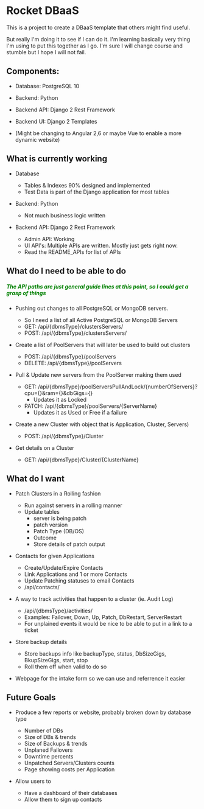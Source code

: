 <h1>Rocket DBaaS</h1>

This is a project to create a DBaaS template that others might find useful.  

But really I'm doing it to see if I can do it.  I'm learning basically very thing I'm using to put this together as I go.  I'm sure I will change course and stumble but I hope I will not fail.

<h2>Components:</h2>

* Database: PostgreSQL 10

* Backend: Python

* Backend API: Django 2 Rest Framework

* Backend UI: Django 2 Templates

* (Might be changing to Angular 2,6 or maybe Vue to enable a more dynamic website)

<h2> What is currently working </h2>
   
* Database
   * Tables & Indexes 90% designed and implemented
   * Test Data is part of the Django application for most tables

* Backend: Python
   * Not much business logic written
   
* Backend API: Django 2 Rest Framework
   * Admin API: Working
   * UI API's: Multiple APIs are written. Mostly just gets right now.
   * Read the README_APIs for list of APIs

<h2> What do I need to be able to do</h2>

<h5><span style='color:green;'>The API paths are just general guide lines at this point, so I could get a grasp of things</span></h5>

* Pushing out changes to all PostgreSQL or MongoDB servers.  
    * So I need a list of all Active PostgreSQL or MongoDB Servers
    * GET: /api/{dbmsType}/clustersServers/
    * POST: /api/{dbmsType}/clustersServers/
    
* Create a list of PoolServers that will later be used to build out clusters
    * POST: /api/{dbmsType}/poolServers
    * DELETE: /api/{dbmsType}/poolServers
    
* Pull & Update new servers from the PoolServer making them used
    * GET: /api/{dbmsType}/poolServersPullAndLock/{numberOfServers}?cpu={}&ram={}&dbGigs={}
        * Updates it as Locked
    * PATCH: /api/{dbmsType}/poolServers/{ServerName}
        * Updates it as Used or Free if a failure

* Create a new Cluster with object that is Application, Cluster, Servers) 
    * POST: /api/{dbmsType}/Cluster
* Get details on a Cluster
    * GET: /api/{dbmsType}/Cluster/{ClusterName}
    
<h2> What do I want </h2>

* Patch Clusters in a Rolling fashion
    * Run against servers in a rolling manner
    * Update tables 
        * server is being patch
        * patch version
        * Patch Type (DB/OS)
        * Outcome
        * Store details of patch output

* Contacts for given Applications
    * Create/Update/Expire Contacts
    * Link Applications and 1 or more Contacts
    * Update Patching statuses to email Contacts
    * /api/contacts/

* A way to track activities that happen to a cluster (ie. Audit Log)
    * /api/{dbmsType}/activities/
    * Examples: Failover, Down, Up, Patch, DbRestart, ServerRestart
    * For unplained events it would be nice to be able to put in a link to a ticket

* Store backup details
    * Store backups info like backupType, status, DbSizeGigs, BkupSizeGigs, start, stop
    * Roll them off when valid to do so

* Webpage for the intake form so we can use and referrence it easier

<h2> Future Goals </h2>

* Produce a few reports or website, probably broken down by database type
    * Number of DBs
    * Size of DBs & trends
    * Size of Backups & trends
    * Unplaned Failovers
    * Downtime percents
    * Unpatched Servers/Clusters counts
    * Page showing costs per Application

* Allow users to
    * Have a dashboard of their databases
    * Allow them to sign up contacts
